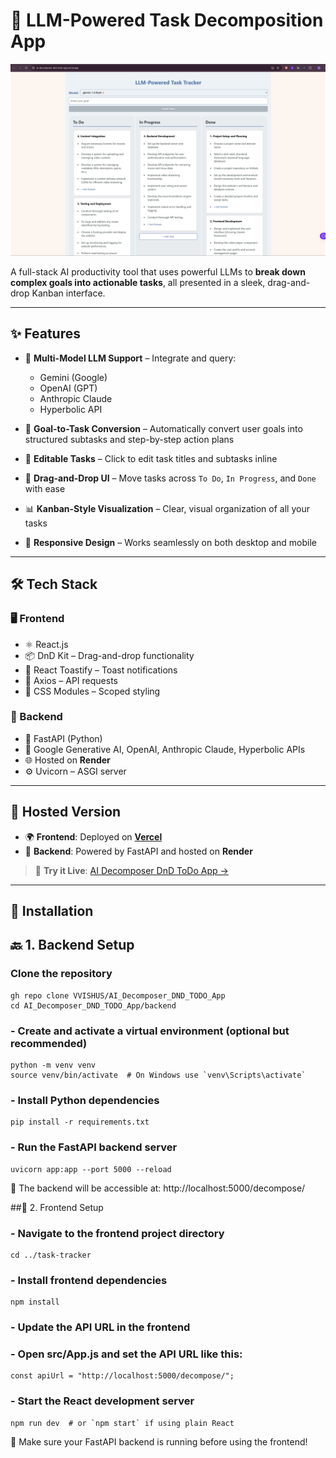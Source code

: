 # 🧠 LLM-Powered Task Decomposition App

![Application Screenshot](Screenshot.png)

A full-stack AI productivity tool that uses powerful LLMs to **break down complex goals into actionable tasks**, all presented in a sleek, drag-and-drop Kanban interface.

---

## ✨ Features

- 🤖 **Multi-Model LLM Support** – Integrate and query:
  - Gemini (Google)
  - OpenAI (GPT)
  - Anthropic Claude
  - Hyperbolic API

- 🧩 **Goal-to-Task Conversion** – Automatically convert user goals into structured subtasks and step-by-step action plans

- 📝 **Editable Tasks** – Click to edit task titles and subtasks inline

- 🧲 **Drag-and-Drop UI** – Move tasks across `To Do`, `In Progress`, and `Done` with ease

- 📊 **Kanban-Style Visualization** – Clear, visual organization of all your tasks

- 📱 **Responsive Design** – Works seamlessly on both desktop and mobile

---

## 🛠 Tech Stack

### 🖥️ Frontend
- ⚛️ React.js
- 📦 DnD Kit – Drag-and-drop functionality
- 🔔 React Toastify – Toast notifications
- 📡 Axios – API requests
- 🎨 CSS Modules – Scoped styling

### 🧪 Backend
- 🚀 FastAPI (Python)
- 🤖 Google Generative AI, OpenAI, Anthropic Claude, Hyperbolic APIs
- 🌐 Hosted on **Render**
- ⚙️ Uvicorn – ASGI server

---

## 🚀 Hosted Version

- 🌍 **Frontend**: Deployed on **[Vercel](https://vercel.com/vaibhav-singhs-projects-c5ab9c36/ai-decomposer-dnd-todo-app)**
- 🧠 **Backend**: Powered by FastAPI and hosted on **Render**

> 🔗 **Try it Live**: [AI Decomposer DnD ToDo App →](https://vercel.com/vaibhav-singhs-projects-c5ab9c36/ai-decomposer-dnd-todo-app)

---

## 🧰 Installation

## 🔙 1. Backend Setup
### Clone the repository
```
gh repo clone VVISHUS/AI_Decomposer_DND_TODO_App
cd AI_Decomposer_DND_TODO_App/backend
```
### - Create and activate a virtual environment (optional but recommended)
```
python -m venv venv
source venv/bin/activate  # On Windows use `venv\Scripts\activate`
```
### - Install Python dependencies
```
pip install -r requirements.txt
```
### - Run the FastAPI backend server
```
uvicorn app:app --port 5000 --reload
```
🚀 The backend will be accessible at:
http://localhost:5000/decompose/

##🎨 2. Frontend Setup
### - Navigate to the frontend project directory
```
cd ../task-tracker
```
### - Install frontend dependencies
```
npm install
```
### - Update the API URL in the frontend
### - Open src/App.js and set the API URL like this:
```
const apiUrl = "http://localhost:5000/decompose/";
```
### - Start the React development server
```
npm run dev  # or `npm start` if using plain React
```
🧠 Make sure your FastAPI backend is running before using the frontend!
